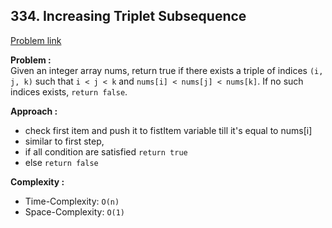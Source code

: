 ## 334. Increasing Triplet Subsequence

[Problem link](https://leetcode.com/problems/increasing-triplet-subsequence/)

**Problem :**<br>
Given an integer array nums, return true if there exists a triple of indices `(i, j, k)` such that `i < j < k` and `nums[i] < nums[j] < nums[k]`. If no such indices exists, `return false`.

**Approach :**<br>

- check first item and push it to fistItem variable till it's equal to nums[i]
- similar to first step,
- if all condition are satisfied `return true`
- else `return false`

**Complexity :**<br>

- Time-Complexity: `O(n)`
- Space-Complexity: `O(1)`

